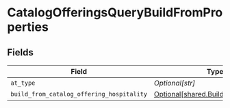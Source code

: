# CatalogOfferingsQueryBuildFromProperties


## Fields

| Field                                                                              | Type                                                                               | Required                                                                           | Description                                                                        |
| ---------------------------------------------------------------------------------- | ---------------------------------------------------------------------------------- | ---------------------------------------------------------------------------------- | ---------------------------------------------------------------------------------- |
| `at_type`                                                                          | *Optional[str]*                                                                    | :heavy_minus_sign:                                                                 | N/A                                                                                |
| `build_from_catalog_offering_hospitality`                                          | [Optional[shared.BuildFromProperties]](../../models/shared/buildfromproperties.md) | :heavy_minus_sign:                                                                 | N/A                                                                                |
